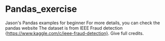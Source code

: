 # Pandas_exercise
 Jason's Pandas examples for beginner
 For more details, you can check the pandas website
The dataset is from IEEE Fraud detection {https://www.kaggle.com/c/ieee-fraud-detection}. Give full credits.
